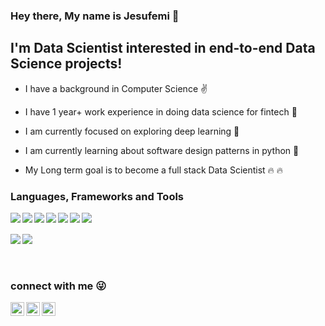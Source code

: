 ### Hey there, My name is Jesufemi 👋

## I'm Data Scientist interested in end-to-end Data Science projects!

- I have a background in Computer Science :v:

- I have 1 year+ work experience in doing data science for fintech :bank:

- I am currently focused on exploring deep learning :rocket:

- I am currently learning about software design patterns in python :rocket:

- My Long term goal is to become a full stack Data Scientist :fire: :fire:


### Languages, Frameworks and Tools
<img align="left" src="https://img.shields.io/badge/python%20-%2314354C.svg?&style=for-the-badge&logo=python&logoColor=white" />
<img align="left" src="https://img.shields.io/badge/git%20-%23F05033.svg?&style=for-the-badge&logo=git&logoColor=white" />
<img align="left" src="https://img.shields.io/badge/Google%20Cloud%20-%234285F4.svg?&style=for-the-badge&logo=google-cloud&logoColor=white" />
<img align="left" src="https://img.shields.io/badge/heroku%20-%23430098.svg?&style=for-the-badge&logo=heroku&logoColor=white" />
<img align="left" src ="https://img.shields.io/badge/postgres-%23316192.svg?&style=for-the-badge&logo=postgresql&logoColor=white" />
<img align="left" src ="https://img.shields.io/badge/MongoDB-%234ea94b.svg?&style=for-the-badge&logo=mongodb&logoColor=white" />
<img align="left" src="https://img.shields.io/badge/Jupyter%20-%23F37626.svg?&style=for-the-badge&logo=Jupyter&logoColor=white" />
<br />
<br />

<section>
<img src="https://img.shields.io/badge/TensorFlow%20-%23FF6F00.svg?&style=for-the-badge&logo=TensorFlow&logoColor=white" />
<img align="left" src="https://img.shields.io/badge/Keras%20-%23D00000.svg?&style=for-the-badge&logo=Keras&logoColor=white" />
</section>
<br />
<br />


### connect with me :stuck_out_tongue_winking_eye:
[<img align="left" alt="wondaboi6ix | Twitter" width="22px" src="https://cdn.jsdelivr.net/npm/simple-icons@v3/icons/twitter.svg" />][twitter]
[<img align="left" alt="Emmanuel Ogunwede | LinkedIn" width="22px" src="https://cdn.jsdelivr.net/npm/simple-icons@v3/icons/linkedin.svg" />][linkedin]
[<img align="left" alt="wondaboi6ix | Instagram" width="22px" src="https://cdn.jsdelivr.net/npm/simple-icons@v3/icons/instagram.svg" />][instagram]

[twitter]: https://twitter.com/wondaboi6ix
[instagram]: https://instagram.com/wondaboi6ix
[linkedin]: https://www.linkedin.com/in/emmanuel-ogunwede-665404126/
